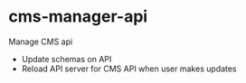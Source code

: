 # cms-manager-api



Manage CMS api
- Update schemas on API
- Reload API server for CMS API when user makes updates